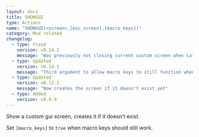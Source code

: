 ```yaml
---
layout: docs
title: SHOWGUI
type: Actions
name: "SHOWGUI(<screen>,[esc_screen],[macro_keys])"
category: Mod related
changelog:
  - type: Fixed
    version: v0.14.1
    message: "Was previously not closing current custom screen when called with no arguments"
  - type: Updated
    version: v0.14.1
    message: "Third argument to allow macro keys to still function when a custom GUI is displayed"
  - type: Updated
    version: v0.12.1
    message: "Now creates the screen if it doesn't exist yet"
  - type: Added
    version: v0.9.9
---
```

Show a custom gui screen, creates it if it doesn't exist.

Set `[macro_keys]` to `true` when macro keys should still work.

